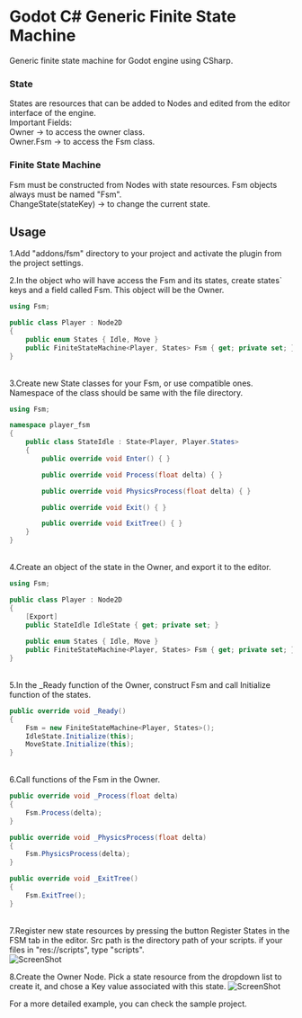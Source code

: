 # Godot C#  Generic Finite State Machine

Generic finite state machine for Godot engine using CSharp.

### State
States are resources that can be added to Nodes and edited from the editor interface of the engine. \
Important Fields: \
Owner -> to access the owner class. \
Owner.Fsm -> to access the Fsm class.

### Finite State Machine
Fsm must be constructed from Nodes with state resources. Fsm objects always must be named "Fsm". \
ChangeState(stateKey) -> to change the current state.

## Usage
1.Add "addons/fsm" directory to your project and activate the plugin from the project settings.

2.In the object who will have access the Fsm and its states, create states`
keys and a field called Fsm. This object will be the Owner.
```csharp
using Fsm;

public class Player : Node2D
{
    public enum States { Idle, Move }
    public FiniteStateMachine<Player, States> Fsm { get; private set; }
}
```
\
3.Create new State classes for your Fsm, or use compatible ones. Namespace of the class should be 
same with the file directory.
```csharp
using Fsm;

namespace player_fsm
{
    public class StateIdle : State<Player, Player.States>
    {
        public override void Enter() { }

        public override void Process(float delta) { }

        public override void PhysicsProcess(float delta) { }

        public override void Exit() { }

        public override void ExitTree() { }
    }
}
```
\
4.Create an object of the state in the Owner, and export it to the editor.
```csharp
using Fsm;

public class Player : Node2D
{
    [Export]
    public StateIdle IdleState { get; private set; }
    
    public enum States { Idle, Move }
    public FiniteStateMachine<Player, States> Fsm { get; private set; }
}
```
\
5.In the _Ready function of the Owner, construct Fsm and call Initialize function of the states.
```csharp
public override void _Ready()
{
    Fsm = new FiniteStateMachine<Player, States>();
    IdleState.Initialize(this);
    MoveState.Initialize(this);
}
```
\
6.Call functions of the Fsm in the Owner.
```csharp
public override void _Process(float delta)
{
    Fsm.Process(delta);
}

public override void _PhysicsProcess(float delta)
{
    Fsm.PhysicsProcess(delta);
}

public override void _ExitTree()
{
    Fsm.ExitTree();
}
```
\
7.Register new state resources by pressing the button Register States in the FSM tab in the 
editor. Src path is the directory path of your scripts. if your files in "res://scripts", type "scripts". \
![ScreenShot](https://raw.github.com/Tinky364/GodotFiniteStateMachine/master/img/fsm.png)

8.Create the Owner Node. Pick a state resource from the dropdown list to create it, and chose a Key value associated with this state.
![ScreenShot](https://raw.github.com/Tinky364/GodotFiniteStateMachine/master/img/state_resource.png)


For a more detailed example, you can check the sample project.